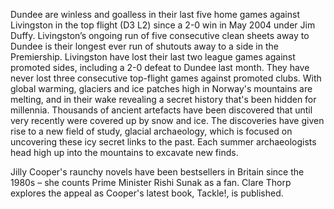 Dundee are winless and goalless in their last five home games against Livingston in the top flight (D3 L2) since a 2-0 win in May 2004 under Jim Duffy.
Livingston’s ongoing run of five consecutive clean sheets away to Dundee is their longest ever run of shutouts away to a side in the Premiership.
Livingston have lost their last two league games against promoted sides, including a 2-0 defeat to Dundee last month. They have never lost three consecutive top-flight games against promoted clubs.
With global warming, glaciers and ice patches high in Norway's mountains are melting, and in their wake revealing a secret history that's been hidden for millennia. Thousands of ancient artefacts have been discovered that until very recently were covered up by snow and ice. The discoveries have given rise to a new field of study, glacial archaeology, which is focused on uncovering these icy secret links to the past. Each summer archaeologists head high up into the mountains to excavate new finds.

Jilly Cooper's raunchy novels have been bestsellers in Britain since the 1980s – she counts Prime Minister Rishi Sunak as a fan. Clare Thorp explores the appeal as Cooper's latest book, Tackle!, is published.
